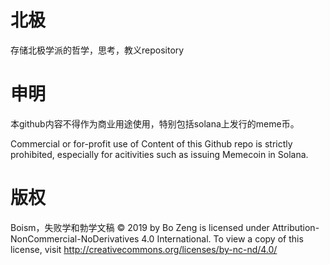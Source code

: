 # 北极
存储北极学派的哲学，思考，教义repository

# 申明
本github内容不得作为商业用途使用，特别包括solana上发行的meme币。

Commercial or for-profit use of Content of this Github repo is strictly prohibited, especially for acitivities such as issuing Memecoin in Solana.

# 版权

Boism，失败学和勃学文稿 © 2019 by Bo Zeng is licensed under Attribution-NonCommercial-NoDerivatives 4.0 International. To view a copy of this license, visit http://creativecommons.org/licenses/by-nc-nd/4.0/

